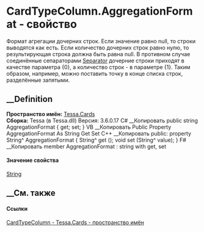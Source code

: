 # CardTypeColumn.AggregationFormat - свойство
Формат агрегации дочерних строк. Если значение равно null, то строки выводятся
как есть. Если количество дочерних строк равно нулю, то результирующая строка
должна быть равна null. В противном случае соединённые сепараторами
[Separator](P_Tessa_Cards_CardTypeColumn_Separator.htm) дочерние строки
приходят в качестве параметра {0}, а количество строк - в параметре {1}. Таким
образом, например, можно поставить точку в конце списка строк, разделённые
запятыми.
## __Definition
 **Пространство имён:** [Tessa.Cards](N_Tessa_Cards.htm)  
 **Сборка:** Tessa (в Tessa.dll) Версия: 3.6.0.17
C# __Копировать
     public string AggregationFormat { get; set; }
VB __Копировать
     Public Property AggregationFormat As String
    	Get
    	Set
C++ __Копировать
     public:
    property String^ AggregationFormat {
    	String^ get ();
    	void set (String^ value);
    }
F# __Копировать
     member AggregationFormat : string with get, set
#### Значение свойства
[String](https://learn.microsoft.com/dotnet/api/system.string)
##  __См. также
#### Ссылки
[CardTypeColumn - ](T_Tessa_Cards_CardTypeColumn.htm)
[Tessa.Cards - пространство имён](N_Tessa_Cards.htm)
